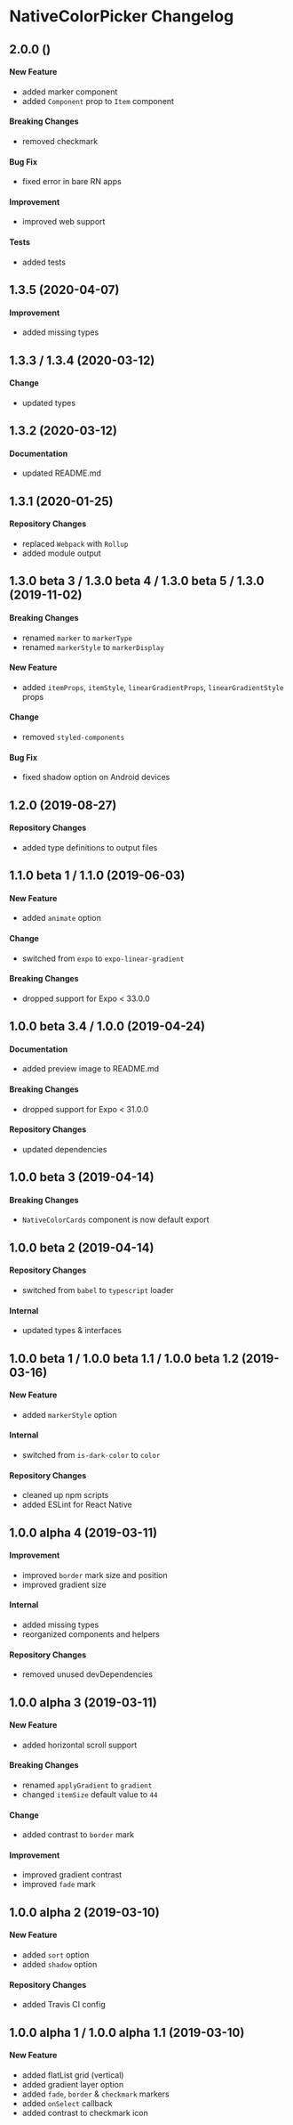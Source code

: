 # NativeColorPicker Changelog

## 2.0.0 ()

#### New Feature

- added marker component
- added `Component` prop to `Item` component

#### Breaking Changes

- removed checkmark

#### Bug Fix

- fixed error in bare RN apps

#### Improvement

- improved web support

#### Tests

- added tests

## 1.3.5 (2020-04-07)

#### Improvement

- added missing types

## 1.3.3 / 1.3.4 (2020-03-12)

#### Change

- updated types

## 1.3.2 (2020-03-12)

#### Documentation

- updated README.md

## 1.3.1 (2020-01-25)

#### Repository Changes

- replaced `Webpack` with `Rollup`
- added module output

## 1.3.0 beta 3 / 1.3.0 beta 4 / 1.3.0 beta 5 / 1.3.0 (2019-11-02)

#### Breaking Changes

- renamed `marker` to `markerType`
- renamed `markerStyle` to `markerDisplay`

#### New Feature

- added `itemProps`, `itemStyle`, `linearGradientProps`, `linearGradientStyle` props

#### Change

- removed `styled-components`

#### Bug Fix

- fixed shadow option on Android devices

## 1.2.0 (2019-08-27)

#### Repository Changes

- added type definitions to output files

## 1.1.0 beta 1 / 1.1.0 (2019-06-03)

#### New Feature

- added `animate` option

#### Change

- switched from `expo` to `expo-linear-gradient`

#### Breaking Changes

- dropped support for Expo < 33.0.0

## 1.0.0 beta 3.4 / 1.0.0 (2019-04-24)

#### Documentation

- added preview image to README.md

#### Breaking Changes

- dropped support for Expo < 31.0.0

#### Repository Changes

- updated dependencies

## 1.0.0 beta 3 (2019-04-14)

#### Breaking Changes

- `NativeColorCards` component is now default export

## 1.0.0 beta 2 (2019-04-14)

#### Repository Changes

- switched from `babel` to `typescript` loader

#### Internal

- updated types & interfaces

## 1.0.0 beta 1 / 1.0.0 beta 1.1 / 1.0.0 beta 1.2 (2019-03-16)

#### New Feature

- added `markerStyle` option

#### Internal

- switched from `is-dark-color` to `color`

#### Repository Changes

- cleaned up npm scripts
- added ESLint for React Native

## 1.0.0 alpha 4 (2019-03-11)

#### Improvement

- improved `border` mark size and position
- improved gradient size

#### Internal

- added missing types
- reorganized components and helpers

#### Repository Changes

- removed unused devDependencies

## 1.0.0 alpha 3 (2019-03-11)

#### New Feature

- added horizontal scroll support

#### Breaking Changes

- renamed `applyGradient` to `gradient`
- changed `itemSize` default value to `44`

#### Change

- added contrast to `border` mark

#### Improvement

- improved gradient contrast
- improved `fade` mark

## 1.0.0 alpha 2 (2019-03-10)

#### New Feature

- added `sort` option
- added `shadow` option

#### Repository Changes

- added Travis CI config

## 1.0.0 alpha 1 / 1.0.0 alpha 1.1 (2019-03-10)

#### New Feature

- added flatList grid (vertical)
- added gradient layer option
- added `fade`, `border` & `checkmark` markers
- added `onSelect` callback
- added contrast to checkmark icon
